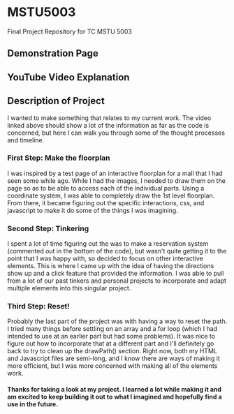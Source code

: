 # MSTU5003
Final Project Repository for TC MSTU 5003

## Demonstration Page

## YouTube Video Explanation

## Description of Project
I wanted to make something that relates to my current work. The video linked above should show a lot of the information as far as the code is concerned, but here I can walk you through some of the thought processes and timeline. 

### First Step: Make the floorplan
I was inspired by a test page of an interactive floorplan for a mall that I had seen some while ago. While I had the images, I needed to draw them on the page so as to be able to access each of the individual parts. Using a coordinate system, I was able to completely draw the 1st level floorplan. From there, it became figuring out the specific interactions, css, and javascript to make it do some of the things I was imagining. 

### Second Step: Tinkering
I spent a lot of time figuring out the was to make a reservation system (commented out in the bottom of the code), but wasn't quite getting it to the point that I was happy with, so decided to focus on other interactive elements. This is where I came up with the idea of having the directions show up and a click feature that provided the information. I was able to pull from a lot of our past tinkers and personal projects to incorporate and adapt multiple elements into this singular project.

### Third Step: Reset!
Probably the last part of the project was with having a way to reset the path. I tried many things before settling on an array and a for loop (which I had intended to use at an earlier part but had some problems). It was nice to figure out how to incorporate that at a different part and I'll definitely go back to try to clean up the drawPath() section. Right now, both my HTML and Javascript files are semi-long, and I know there are ways of making it more efficient, but I was more concerned with making all of the elements work. 

#### Thanks for taking a look at my project. I learned a lot while making it and am excited to keep building it out to what I imagined and hopefully find a use in the future. 
